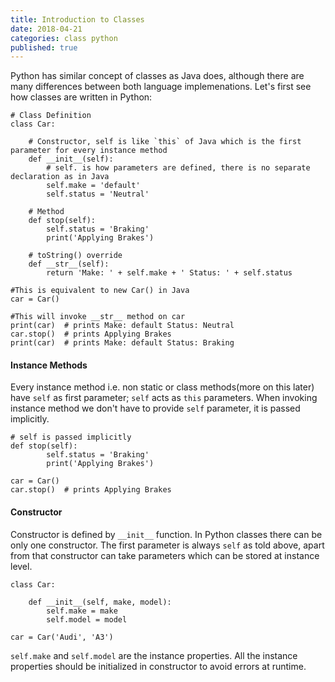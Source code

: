 ```yaml
---
title: Introduction to Classes
date: 2018-04-21
categories: class python
published: true
---
```


Python has similar concept of classes as Java does, although there are many differences between both language implemenations. Let's first see how classes are written in Python:  

```
# Class Definition
class Car:

    # Constructor, self is like `this` of Java which is the first parameter for every instance method
    def __init__(self):
        # self. is how parameters are defined, there is no separate declaration as in Java
        self.make = 'default'
        self.status = 'Neutral'

    # Method
    def stop(self):
        self.status = 'Braking'
        print('Applying Brakes')

    # toString() override
    def __str__(self):
        return 'Make: ' + self.make + ' Status: ' + self.status

#This is equivalent to new Car() in Java
car = Car()

#This will invoke __str__ method on car
print(car)  # prints Make: default Status: Neutral
car.stop()  # prints Applying Brakes
print(car)  # prints Make: default Status: Braking
```  

#### Instance Methods  

Every instance method i.e. non static or class methods(more on this later) have `self` as first parameter; `self` acts as `this` parameters. When invoking instance method we don't have to provide `self` parameter, it is passed implicitly.  
```
# self is passed implicitly
def stop(self):
        self.status = 'Braking'
        print('Applying Brakes')

car = Car()
car.stop()  # prints Applying Brakes
```  
  
#### Constructor  

Constructor is defined by `__init__` function. In Python classes there can be only one constructor. The first parameter is always `self` as told above, apart from that constructor can take parameters which can be stored at instance level.  

```
class Car:

    def __init__(self, make, model):
        self.make = make
        self.model = model

car = Car('Audi', 'A3')
```  

`self.make` and `self.model` are the instance properties. All the instance properties should be initialized in constructor to avoid errors at runtime.  

